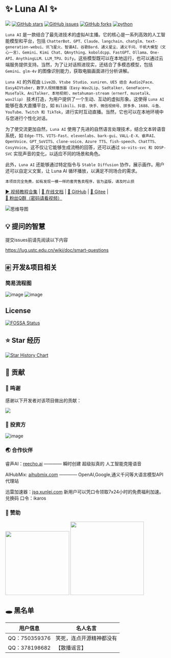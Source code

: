 # ✨ Luna AI ✨

<a href="https://app.fossa.com/projects/git%2Bgithub.com%2FIkaros-521%2FAI-Vtuber?ref=badge_shield&issueType=license" alt="FOSSA Status"><img src="https://app.fossa.com/api/projects/git%2Bgithub.com%2FIkaros-521%2FAI-Vtuber.svg?type=shield&issueType=license"/></a>
<a href="//github.com/Ikaros-521/AI-Vtuber/stargazers"><img alt="GitHub stars" src="https://img.shields.io/github/stars/Ikaros-521/AI-Vtuber?color=%09%2300BFFF&style=flat-square"></a>
<a href="//github.com/Ikaros-521/AI-Vtuber/issues"><img alt="GitHub issues" src="https://img.shields.io/github/issues/Ikaros-521/AI-Vtuber?color=Emerald%20green&style=flat-square"></a>
<a href="//github.com/Ikaros-521/AI-Vtuber/network"><img alt="GitHub forks" src="https://img.shields.io/github/forks/Ikaros-521/AI-Vtuber?color=%2300BFFF&style=flat-square"></a>
<a href="//www.python.org"><img src="https://img.shields.io/badge/python-3.10+-blue.svg" alt="python"></a>

`Luna AI` 是一款结合了最先进技术的虚拟AI主播。它的核心是一系列高效的人工智能模型和平台，包括 `ChatterBot、GPT、Claude、langchain、chatglm、text-generation-webui、讯飞星火、智谱AI、谷歌Bard、通义星尘、通义千问、千帆大模型（文心一言）、Gemini、Kimi Chat、QAnything、koboldcpp、FastGPT、Ollama、One-API、AnythingLLM、LLM_TPU、Dify`。这些模型既可以在本地运行，也可以通过云端服务提供支持。当然，为了让对话照进现实，还结合了多模态模型，包括 `Gemini、glm-4v` 的图像识别能力，获取电脑画面进行分析讲解。  

`Luna AI` 的外观由 `Live2D、Vtube Studio、xuniren、UE5 结合 Audio2Face、EasyAIVtuber、数字人视频播放器（Easy-Wav2Lip、Sadtalker、GeneFace++、MuseTalk、AniTalker、本地视频）、metahuman-stream（ernerf、musetalk、wav2lip）` 技术打造，为用户提供了一个生动、互动的虚拟形象。这使得 `Luna AI` 能够在各大直播平台，如 `Bilibili、抖音、快手、微信视频号、拼多多、1688、斗鱼、YouTube、Twitch 和 TikTok`，进行实时互动直播。当然，它也可以在本地环境中与您进行个性化对话。

为了使交流更加自然，`Luna AI` 使用了先进的自然语言处理技术，结合文本转语音系统，如 `Edge-TTS、VITS-Fast、elevenlabs、bark-gui、VALL-E-X、睿声AI、OpenVoice、GPT_SoVITS、clone-voice、Azure TTS、fish-speech、ChatTTS、CosyVoice`。这不仅让它能够生成流畅的回答，还可以通过 `so-vits-svc 和 DDSP-SVC` 实现声音的变化，以适应不同的场景和角色。

此外，`Luna AI` 还能够通过特定指令与 `Stable Diffusion` 协作，展示画作。用户还可以自定义文案，让 Luna AI 循环播放，以满足不同场合的需求。

```
本项目完全免费，如有发现一模一样的套壳售卖程序，皆为盗版，请及时止损
```

<a href="//space.bilibili.com/3709626/channel/collectiondetail?sid=1422512" target="_blank">▶︎ 视频教程合集</span></a>
<span> | </span>
<a href="//ikaros521.eu.org/site">📄 在线文档</span></a>
<span> | </span>
<a href="//github.com/Ikaros-521/AI-Vtuber" target="_blank">🍉 GitHub</span></a>
<span> | </span>
<a href="//gitee.com/ikaros-521/AI-Vtuber" target="_blank">🍓 Gitee</span></a>
<span> | </span>
<a href="http://qm.qq.com/cgi-bin/qm/qr?_wv=1027&k=OKS2QoO3u6_cqGUOJW1hIL8ns3Ijo4Uo&authKey=FnLILD1N8VURDr4NVH0KEttxigdLxCILVnpJU2F33AsoMK8eR9f%2BLfJgEjvvMn8O&noverify=0&group_code=587663288" target="_blank">🐧 粉丝Q群（密码请看视频）</span></a>

![思维导图](./docs/xmind.png)

## 💡 提问的智慧

提交issues前请先阅读以下内容

https://lug.ustc.edu.cn/wiki/doc/smart-questions

## 🀅 开发&项目相关

### 简易流程图

![image](./docs/simple_flowchart.png)
![image](./docs/chart.jpg)

## License

[![FOSSA Status](https://app.fossa.com/api/projects/git%2Bgithub.com%2FIkaros-521%2FAI-Vtuber.svg?type=large&issueType=license)](https://app.fossa.com/projects/git%2Bgithub.com%2FIkaros-521%2FAI-Vtuber?ref=badge_large&issueType=license) 

## ⭐️ Star 经历

[![Star History Chart](https://api.star-history.com/svg?repos=Ikaros-521/AI-Vtuber&type=Date)](https://star-history.com/#Ikaros-521/AI-Vtuber&Date)

## 🤝 贡献

### 🎉 鸣谢

感谢以下开发者对该项目做出的贡献：

<a href="https://github.com/Ikaros-521/AI-Vtuber/graphs/contributors">
  <img src="https://contrib.rocks/image?repo=Ikaros-521/AI-Vtuber" />
</a>

### 💸 投资方

![image](./docs/投资人/invest.png)

### 🌏 合作伙伴

睿声AI：[reecho.ai](https://www.reecho.ai/)  ———— 瞬时创建 超级拟真的 人工智能克隆语音  

AIHubMix: [aihubmix.com](https://aihubmix.com/register?aff=1BMI)  ———— OpenAI,Google,通义千问等大语言模型API代理站  

​迅雷加速器：[jsq.xunlei.com](https://jsq.xunlei.com/) 新用户可以凭口令领取7x24小时的免费福利加速。兑换码 口令：ikaros  

### 🙌 赞助

<div>
  <img src="https://images.cnblogs.com/cnblogs_com/ikaros-521/2328032/o_240614173255_zfb2.jpg" style="width: 200px;">
  <img src="https://images.cnblogs.com/cnblogs_com/ikaros-521/2328032/o_240614173255_wx2.jpg" style="width: 230px;">
</div>

## 🕳️ 黑名单

| 用户信息 | 名人名言 |
|--------|------|
| QQ：750359376 | 笑死，连点开源精神都没有 |
| QQ：378198682 | 【散播谣言】 |


